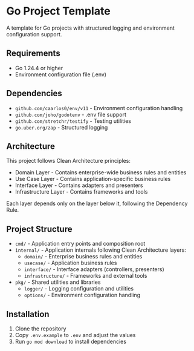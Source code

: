 # Go Project Template

A template for Go projects with structured logging and environment configuration support.

## Requirements

- Go 1.24.4 or higher
- Environment configuration file (.env)

## Dependencies

- `github.com/caarlos0/env/v11` - Environment configuration handling
- `github.com/joho/godotenv` - .env file support
- `github.com/stretchr/testify` - Testing utilities
- `go.uber.org/zap` - Structured logging

## Architecture

This project follows Clean Architecture principles:

- Domain Layer - Contains enterprise-wide business rules and entities
- Use Case Layer - Contains application-specific business rules
- Interface Layer - Contains adapters and presenters
- Infrastructure Layer - Contains frameworks and tools

Each layer depends only on the layer below it, following the Dependency Rule.

## Project Structure

- `cmd/` - Application entry points and composition root
- `internal/` - Application internals following Clean Architecture layers:
    - `domain/` - Enterprise business rules and entities
    - `usecase/` - Application business rules
    - `interface/` - Interface adapters (controllers, presenters)
    - `infrastructure/` - Frameworks and external tools
- `pkg/` - Shared utilities and libraries
    - `logger/` - Logging configuration and utilities
    - `options/` - Environment configuration handling

## Installation

1. Clone the repository
2. Copy `.env.example` to `.env` and adjust the values
3. Run `go mod download` to install dependencies
